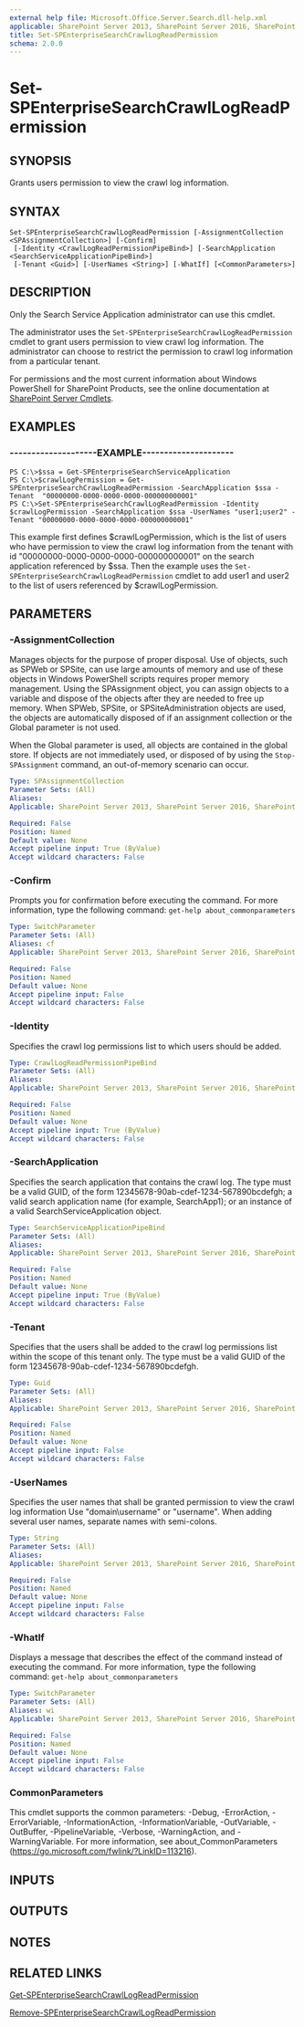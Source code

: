 ```yaml
---
external help file: Microsoft.Office.Server.Search.dll-help.xml
applicable: SharePoint Server 2013, SharePoint Server 2016, SharePoint Server 2019
title: Set-SPEnterpriseSearchCrawlLogReadPermission
schema: 2.0.0
---
```


# Set-SPEnterpriseSearchCrawlLogReadPermission

## SYNOPSIS
Grants users permission to view the crawl log information.


## SYNTAX

```
Set-SPEnterpriseSearchCrawlLogReadPermission [-AssignmentCollection <SPAssignmentCollection>] [-Confirm]
 [-Identity <CrawlLogReadPermissionPipeBind>] [-SearchApplication <SearchServiceApplicationPipeBind>]
 [-Tenant <Guid>] [-UserNames <String>] [-WhatIf] [<CommonParameters>]
```

## DESCRIPTION
Only the Search Service Application administrator can use this cmdlet.

The administrator uses the `Set-SPEnterpriseSearchCrawlLogReadPermission` cmdlet to grant users permission to view crawl log information.
The administrator can choose to restrict the permission to crawl log information from a particular tenant.

For permissions and the most current information about Windows PowerShell for SharePoint Products, see the online documentation at [SharePoint Server Cmdlets](https://docs.microsoft.com/powershell/sharepoint/sharepoint-server/sharepoint-server-cmdlets).


## EXAMPLES

### --------------------EXAMPLE---------------------
```
PS C:\>$ssa = Get-SPEnterpriseSearchServiceApplication
PS C:\>$crawlLogPermission = Get-SPEnterpriseSearchCrawlLogReadPermission -SearchApplication $ssa -Tenant  "00000000-0000-0000-0000-000000000001"
PS C:\>Set-SPEnterpriseSearchCrawlLogReadPermission -Identity $crawlLogPermission -SearchApplication $ssa -UserNames "user1;user2" -Tenant "00000000-0000-0000-0000-000000000001"
```

This example first defines $crawlLogPermission, which is the list of users who have permission to view the crawl log information from the tenant with id "00000000-0000-0000-0000-000000000001" on the search application referenced by $ssa.
Then the example uses the `Set-SPEnterpriseSearchCrawlLogReadPermission` cmdlet to add user1 and user2 to the list of users referenced by $crawlLogPermission.


## PARAMETERS

### -AssignmentCollection
Manages objects for the purpose of proper disposal.
Use of objects, such as SPWeb or SPSite, can use large amounts of memory and use of these objects in Windows PowerShell scripts requires proper memory management.
Using the SPAssignment object, you can assign objects to a variable and dispose of the objects after they are needed to free up memory.
When SPWeb, SPSite, or SPSiteAdministration objects are used, the objects are automatically disposed of if an assignment collection or the Global parameter is not used.

When the Global parameter is used, all objects are contained in the global store.
If objects are not immediately used, or disposed of by using the `Stop-SPAssignment` command, an out-of-memory scenario can occur.

```yaml
Type: SPAssignmentCollection
Parameter Sets: (All)
Aliases: 
Applicable: SharePoint Server 2013, SharePoint Server 2016, SharePoint Server 2019

Required: False
Position: Named
Default value: None
Accept pipeline input: True (ByValue)
Accept wildcard characters: False
```

### -Confirm
Prompts you for confirmation before executing the command.
For more information, type the following command: `get-help about_commonparameters`

```yaml
Type: SwitchParameter
Parameter Sets: (All)
Aliases: cf
Applicable: SharePoint Server 2013, SharePoint Server 2016, SharePoint Server 2019

Required: False
Position: Named
Default value: None
Accept pipeline input: False
Accept wildcard characters: False
```

### -Identity
Specifies the crawl log permissions list to which users should be added.

```yaml
Type: CrawlLogReadPermissionPipeBind
Parameter Sets: (All)
Aliases: 
Applicable: SharePoint Server 2013, SharePoint Server 2016, SharePoint Server 2019

Required: False
Position: Named
Default value: None
Accept pipeline input: True (ByValue)
Accept wildcard characters: False
```

### -SearchApplication
Specifies the search application that contains the crawl log.
The type must be a valid GUID, of the form 12345678-90ab-cdef-1234-567890bcdefgh; a valid search application name (for example, SearchApp1); or an instance of a valid SearchServiceApplication object.

```yaml
Type: SearchServiceApplicationPipeBind
Parameter Sets: (All)
Aliases: 
Applicable: SharePoint Server 2013, SharePoint Server 2016, SharePoint Server 2019

Required: False
Position: Named
Default value: None
Accept pipeline input: True (ByValue)
Accept wildcard characters: False
```

### -Tenant
Specifies that the users shall be added to the crawl log permissions list within the scope of this tenant only.
The type must be a valid GUID of the form 12345678-90ab-cdef-1234-567890bcdefgh.

```yaml
Type: Guid
Parameter Sets: (All)
Aliases: 
Applicable: SharePoint Server 2013, SharePoint Server 2016, SharePoint Server 2019

Required: False
Position: Named
Default value: None
Accept pipeline input: False
Accept wildcard characters: False
```

### -UserNames
Specifies the user names that shall be granted permission to view the crawl log information Use "domain\username" or "username".
When adding several user names, separate names with semi-colons.

```yaml
Type: String
Parameter Sets: (All)
Aliases: 
Applicable: SharePoint Server 2013, SharePoint Server 2016, SharePoint Server 2019

Required: False
Position: Named
Default value: None
Accept pipeline input: False
Accept wildcard characters: False
```

### -WhatIf
Displays a message that describes the effect of the command instead of executing the command.
For more information, type the following command: `get-help about_commonparameters`

```yaml
Type: SwitchParameter
Parameter Sets: (All)
Aliases: wi
Applicable: SharePoint Server 2013, SharePoint Server 2016, SharePoint Server 2019

Required: False
Position: Named
Default value: None
Accept pipeline input: False
Accept wildcard characters: False
```

### CommonParameters
This cmdlet supports the common parameters: -Debug, -ErrorAction, -ErrorVariable, -InformationAction, -InformationVariable, -OutVariable, -OutBuffer, -PipelineVariable, -Verbose, -WarningAction, and -WarningVariable. For more information, see about_CommonParameters (https://go.microsoft.com/fwlink/?LinkID=113216).

## INPUTS

## OUTPUTS

## NOTES

## RELATED LINKS

[Get-SPEnterpriseSearchCrawlLogReadPermission](Get-SPEnterpriseSearchCrawlLogReadPermission.md)

[Remove-SPEnterpriseSearchCrawlLogReadPermission](Remove-SPEnterpriseSearchCrawlLogReadPermission.md)
